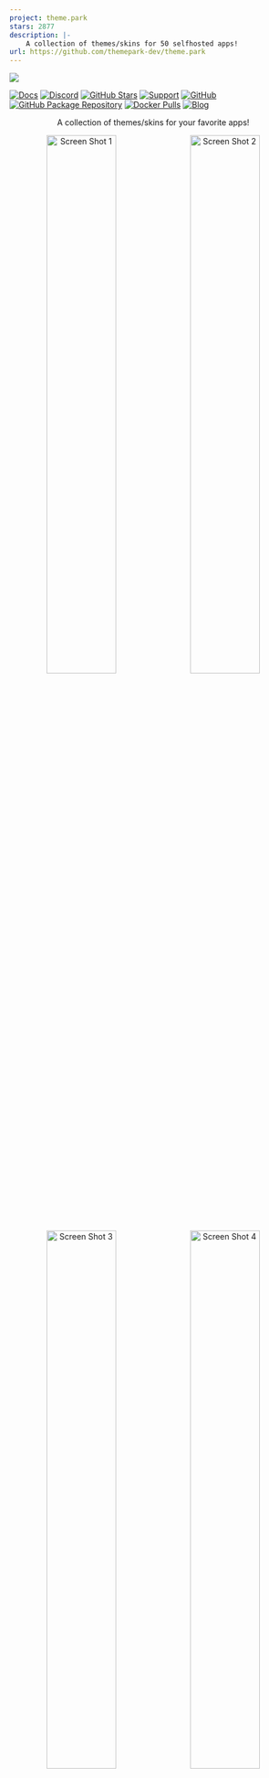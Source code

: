 ```yaml
---
project: theme.park
stars: 2877
description: |-
    A collection of themes/skins for 50 selfhosted apps!
url: https://github.com/themepark-dev/theme.park
---
```


<a href="https://theme-park.dev"><img src="banners/tp_banner.png"/></a> 

[![Docs](https://img.shields.io/static/v1.svg?color=009688&labelColor=555555&logoColor=ffffff&style=for-the-badge&label=theme-park.dev&message=Docs)](https://docs.theme-park.dev "Documentation for all the themes in this repository.")
[![Discord](https://img.shields.io/discord/591352397830553601.svg?color=009688&labelColor=555555&logoColor=ffffff&style=for-the-badge&label=Discord&logo=discord)](https://discord.gg/HM5uUKU "Discord for theme installation support")
[![GitHub Stars](https://img.shields.io/github/stars/gilbn/theme.park.svg?color=009688&labelColor=555555&logoColor=ffffff&style=for-the-badge&logo=github)](https://github.com/GilbN/theme.park)
[![Support](https://img.shields.io/static/v1.svg?color=009688&labelColor=555555&logoColor=ffffff&style=for-the-badge&label=&message=sponsor&logo=data:image/png;base64,iVBORw0KGgoAAAANSUhEUgAAABAAAAAQCAYAAAAf8/9hAAABN0lEQVQ4T2NkoBAwIuv/HxDggMT/wLhhwwUQ/39AgAEDA4MATI5xw4YDcDaaAf+R+AcZN2wAG/g/IACkwR7JALjFYAbU5v0k+sYR5BLG/wEBCQwMDAUMDAz6DM3NDAxz5zIwPHhAjFkXGRgYJoAMaGBgYKgH6wgPZ2DYt4+B4fVrYgwAqWlENYBYbQwMDO8+sjH8+cvUSbYB6w9Kv/vwlW0aWYE4Z5MCAwfrf7fYnxN3wwwAxTEorvHGBMjZBy+Ivvv6jSXi20+OU+kMnR/RExIoQEGxIo8eHM/fcDA8fc114/J9/jVJv/prsSYkaJqYwMDAEIBsCMjme894bl6+w7s76e/EXGTDUVwAk0CJWgYGBliAIduM0wVIhoCS8X7kAMMWy1hdAPUKOGCXbJdnhQUYSQYQm6YAtdh8zhSGm1AAAAAASUVORK5CYII=)](https://github.com/sponsors/GilbN "Donate!")
[![GitHub](https://img.shields.io/github/license/gilbn/theme.park.svg?color=009688&labelColor=555555&logoColor=ffffff&style=for-the-badge)](https://github.com/gilbN/theme.park/blob/master/LICENSE)
[![GitHub Package Repository](https://img.shields.io/static/v1.svg?color=009688&labelColor=555555&logoColor=ffffff&style=for-the-badge&label=theme-park.dev&message=Packages&logo=github)](https://github.com/users/GilbN/packages/container/package/theme.park)
[![Docker Pulls](https://img.shields.io/docker/pulls/gilbn/theme.park.svg?color=009688&labelColor=555555&logoColor=ffffff&style=for-the-badge&label=pulls&logo=docker)](https://hub.docker.com/r/gilbn/theme.park)
[![Blog](https://img.shields.io/static/v1.svg?color=009688&labelColor=555555&logoColor=ffffff&style=for-the-badge&label=technicalramblings&message=Blog)](https://technicalramblings.com/ "A blog with different guides :)")

<p align="center">A collection of themes/skins for your favorite apps!</p>
<div align="center">
    <a href="https://docs.theme-park.dev/theme-options/aquamarine/" rel="noopener"><img src="https://docs.theme-park.dev/theme-options/screenshots/ombi_aquamarine_small.png" alt="Screen Shot 1" width="49.15%" /></a>
    <a href="https://docs.theme-park.dev/theme-options/hotpink/" rel="noopener"><img src="https://docs.theme-park.dev/theme-options/screenshots/radarr_hotpink_small.png" alt="Screen Shot 2" width="49.15%" /></a>
    <a href="https://docs.theme-park.dev/theme-options/overseerr/" rel="noopener"><img src="https://docs.theme-park.dev/theme-options/screenshots/petio_overseerr_small.png" alt="Screen Shot 3" width="49.15%" /></a>
    <a href="https://docs.theme-park.dev/theme-options/dracula/" rel="noopener"><img src="https://docs.theme-park.dev/theme-options/screenshots/bazarr_dracula_small.png" alt="Screen Shot 4" width="49.15%" /></a>
</div>

<h1><a href="https://docs.theme-park.dev/themes/">Themes</a></h1>

<p align="center">Click on the banners for screenshots.</p>

<a href="https://docs.theme-park.dev/theme-options/dracula"><img src="https://docs.theme-park.dev/theme-options/dracula_banner_small.png" alt="Dracula" width="49.49%"/></a>
<a href="https://docs.theme-park.dev/theme-options/overseerr"><img src="https://docs.theme-park.dev/theme-options/overseerr_banner_small.png" alt="Overseerr" width="49.49%"/></a>
<a href="https://docs.theme-park.dev/theme-options/organizr"><img src="https://docs.theme-park.dev/theme-options/organizr_banner_small.png?1" alt="Organizr"  width="49.49%" /></a>
<a href="https://docs.theme-park.dev/theme-options/aquamarine"><img src="https://docs.theme-park.dev/theme-options/aquamarine_banner_small.png" alt="Aquamarine"  width="49.49%"/></a>
<a href="https://docs.theme-park.dev/theme-options/hotline"><img src="https://docs.theme-park.dev/theme-options/hotline_banner_small.png" alt="Hotline"  width="49.49%"/></a>
<a href="https://docs.theme-park.dev/theme-options/hotpink"><img src="https://docs.theme-park.dev/theme-options/hotpink_banner_small.png" alt="Hotpink"  width="49.49%"/></a>
<a href="https://docs.theme-park.dev/theme-options/space-gray"><img src="https://docs.theme-park.dev/theme-options/space gray_banner_small.png" alt="Space-Gray"  width="49.49%"/></a>
<a href="https://docs.theme-park.dev/theme-options/dark"><img src="https://docs.theme-park.dev/theme-options/dark_banner_small.png" alt="Dark"  width="49.49%"/></a>
<a href="https://docs.theme-park.dev/theme-options/plex"><img src="https://docs.theme-park.dev/theme-options/plex_banner_small.png" alt="Plex"  width="49.49%"/></a>
<a href="https://docs.theme-park.dev/theme-options/nord"><img src="https://docs.theme-park.dev/theme-options/nord_banner_small.png" alt="Nord"  width="49.49%"/></a>
<a href="https://docs.theme-park.dev/theme-options/maroon"><img src="https://docs.theme-park.dev/theme-options/maroon_banner_small.png" alt="Maroon"  width="49.49%"/></a>

<h2><a href="https://docs.theme-park.dev/setup">Installation</a></h2>

- <h3><a href="https://docs.theme-park.dev/setup/#docker">Docker image</a></h3>

<h2><a href="https://docs.theme-park.dev/themes/addons">Addons</a></h2>

<h2><a href="https://docs.theme-park.dev/community-themes/">Community Themes</a></h2>

<h2><a href="https://docs.theme-park.dev/custom/">Adding your own theme-options</a></h2>

<p align="center">Current themes in the repo</p>

<div align="center">
<table cellspacing="10" cellpadding="10">
<tbody>
<tr>
<td>
<p><a href="https://docs.theme-park.dev/themes/sonarr"><img src="https://docs.theme-park.dev/site_assets/sonarr/logo.png" alt="" width="48" height="48" /></a></p>
<p><a href="https://docs.theme-park.dev/themes/sonarr">Sonarr</a></p>
</td>
<td>
<p><a href="https://docs.theme-park.dev/themes/radarr"><img src="https://docs.theme-park.dev/site_assets/radarr/logo.png" width="48" height="48" /></a></p>
<p><a href="https://docs.theme-park.dev/themes/radarr">Radarr</a></p>
</td>
<td>
<p><a href="https://docs.theme-park.dev/themes/lidarr"><img src="https://docs.theme-park.dev/site_assets/lidarr/logo.png" width="48" height="48" /></a></p>
<p><a href="https://docs.theme-park.dev/themes/lidarr">Lidarr</a></p>
</td>
<td>
<p><a href="https://docs.theme-park.dev/themes/readarr"><img src="https://docs.theme-park.dev/site_assets/readarr/logo.png" alt="" width="48" height="48" /></a></p>
<p><a href="https://docs.theme-park.dev/themes/readarr">Readarr</a></p>
</td>
<td>
<p><a href="https://docs.theme-park.dev/themes/prowlarr"><img src="https://docs.theme-park.dev/site_assets/prowlarr/logo.png" alt="" width="48" height="48" /></a></p>
<p><a href="https://docs.theme-park.dev/themes/prowlarr">Prowlarr</a></p>
</td>
<td>
<p><a href="https://docs.theme-park.dev/themes/whisparr"><img src="https://docs.theme-park.dev/site_assets/whisparr/logo.png" alt="" width="48" height="48" /></a></p>
<p><a href="https://docs.theme-park.dev/themes/whisparr">Whisparr</a></p>
</td>
<td>
<p><a href="https://docs.theme-park.dev/themes/bazarr"><img src="https://docs.theme-park.dev/site_assets/bazarr/logo.png" alt="" width="48" height="48" /></a></p>
<p><a href="https://docs.theme-park.dev/themes/bazarr">Bazarr</a></p>
</td>
</tr>

<tr>
<td>
<p><a href="https://docs.theme-park.dev/themes/plex"><img src="https://docs.theme-park.dev/site_assets/plex/logo.png" alt="" width="48" height="48" /></a></p>
<p><a href="https://docs.theme-park.dev/themes/plex">Plex</a></p>
</td>
<td>
<p><a href="https://docs.theme-park.dev/themes/jellyfin"><img src="https://docs.theme-park.dev/site_assets/jellyfin/logo.png" alt="" width="48" height="48" /></a></p>
<p><a href="https://docs.theme-park.dev/themes/jellyfin">Jellyfin</a></p>
</td>
<td>
<p><a href="https://docs.theme-park.dev/themes/emby"><img src="https://docs.theme-park.dev/site_assets/emby/logo.png" alt="" width="48" height="48" /></a></p>
<p><a href="https://docs.theme-park.dev/themes/emby">Emby</a></p>
</td>
<td>
<p><a href="https://docs.theme-park.dev/themes/ombi"><img src="https://docs.theme-park.dev/site_assets/ombi/logo.png" alt="" width="48" height="48" /></a></p>
<p><a href="https://docs.theme-park.dev/themes/ombi">Ombi</a></p>
</td>
<td>
<p><a href="https://docs.theme-park.dev/themes/tautulli"><img src="https://docs.theme-park.dev/site_assets/tautulli/logo.png" alt="" width="48" height="45" /></a></p>
<p><a href="https://docs.theme-park.dev/themes/tautulli">Tautulli</a></p>
</td>
<td>
<p><a href="https://docs.theme-park.dev/themes/organizr"><img src="https://docs.theme-park.dev/site_assets/organizr/logo.png" alt="" width="48" height="48" /></a></p>
<p><a href="https://docs.theme-park.dev/themes/organizr">Organizr</a></p>
</td>
<td>
<p><a href="https://docs.theme-park.dev/themes/overseerr"><img src="https://docs.theme-park.dev/site_assets/overseerr/logo.png" alt="" width="48" height="48" /></a></p>
<p><a href="https://docs.theme-park.dev/themes/overseerr">Overseerr</a></p>
</td>
</tr>

<tr>
<td>
<p><a href="https://docs.theme-park.dev/themes/deluge"><img src="https://docs.theme-park.dev/site_assets/deluge/logo.png" alt="" width="48" height="48" /></a></p>
<p><a href="https://docs.theme-park.dev/themes/deluge">Deluge</a></p>
</td>
<td>
<p><a href="https://docs.theme-park.dev/themes/qbittorrent"><img src="https://docs.theme-park.dev/site_assets/qbittorrent/logo.png" alt="" width="48" height="48" /></a></p>
<p><a href="https://docs.theme-park.dev/themes/qbittorrent">qBittorrent</a></p>
</td>
<td>
<p><a href="https://docs.theme-park.dev/themes/rutorrent"><img src="https://docs.theme-park.dev/site_assets/rutorrent/logo.png" alt="" width="48" height="48" /></a></p>
<p><a href="https://docs.theme-park.dev/themes/rutorrent">ruTorrent</a></p>
</td>
<td>
<p><a href="https://docs.theme-park.dev/themes/transmission"><img src="https://docs.theme-park.dev/site_assets/transmission/logo.png" alt="" width="48" height="48" /></a></p>
<p><a href="https://docs.theme-park.dev/themes/transmission">Transmission</a></p>
</td>
<td>
<p><a href="https://docs.theme-park.dev/themes/sabnzbd"><img src="https://docs.theme-park.dev/site_assets/sabnzbd/logo.png" alt="" width="48" height="48" /></a></p>
<p><a href="https://docs.theme-park.dev/themes/sabnzbd">SABnzbd</a></p>
</td>
<td>
<p><a href="https://docs.theme-park.dev/themes/nzbget"><img src="https://docs.theme-park.dev/site_assets/nzbget/logo.png" alt="" width="48" height="48" /></a></p>
<p><a href="https://docs.theme-park.dev/themes/nzbget">NZBGet</a></p>
</td>
<td>
<p><a href="https://docs.theme-park.dev/themes/nzbhydra2"><img src="https://docs.theme-park.dev/site_assets/nzbhydra2/logo.png" alt="" width="48" height="48" /></a></p>
<p><a href="https://docs.theme-park.dev/themes/nzbhydra2">NZBHydra 2</a></p>
</td>
</tr>

<tr>
<td>
<p><a href="https://docs.theme-park.dev/themes/jackett"><img src="https://docs.theme-park.dev/site_assets/jackett/logo.png" alt="" width="48" height="48" /></a></p>
<p><a href="https://docs.theme-park.dev/themes/jackett">Jackett</a></p>
</td>
<td>
<p><a href="https://docs.theme-park.dev/themes/netdata"><img src="https://docs.theme-park.dev/site_assets/netdata/logo.png" alt="" width="48" height="48" /></a></p>
<p><a href="https://docs.theme-park.dev/themes/netdata">Netdata</a></p>
</td>
<td>
<p><a href="https://docs.theme-park.dev/themes/portainer"><img src="https://docs.theme-park.dev/site_assets/portainer/logo.png" alt="" width="48" height="48" /></a></p>
<p><a href="https://docs.theme-park.dev/themes/portainer">Portainer</a></p>
</td>
<td>
<p><a href="https://docs.theme-park.dev/themes/pihole"><img src="https://docs.theme-park.dev/site_assets/pihole/logo.png" alt="" width="48" height="48" /></a></p>
<p><a href="https://docs.theme-park.dev/themes/pihole">Pi-hole</a></p>
</td>
<td>
<p><a href="https://docs.theme-park.dev/themes/guacamole"><img src="https://docs.theme-park.dev/site_assets/guacamole/logo.png" alt="" width="48" height="48" /></a></p>
<p><a href="https://docs.theme-park.dev/themes/guacamole">Guacamole</a></p>
</td>
</td>
<td>
<p><a href="https://docs.theme-park.dev/themes/dozzle"><img src="https://docs.theme-park.dev/site_assets/dozzle/logo.png" alt="" width="48" height="48" /></a></p>
<p><a href="https://docs.theme-park.dev/themes/dozzle">Dozzle</a></p>
</td>
<td>
<p><a href="https://docs.theme-park.dev/themes/calibreweb"><img src="https://docs.theme-park.dev/site_assets/calibreweb/logo.png" alt="" width="48" height="48" /></a></p>
<p><a href="https://docs.theme-park.dev/themes/calibreweb">Calibre-web</a></p>
</td>
</tr>

<tr>
<td>
<p><a href="https://docs.theme-park.dev/themes/xbackbone"><img src="https://docs.theme-park.dev/site_assets/xbackbone/logo.png" alt="" width="48" height="48" /></a></p>
<p><a href="https://docs.theme-park.dev/themes/xbackbone">Xbackbone</a></p>
</td>
<td>
<p><a href="https://docs.theme-park.dev/themes/filebrowser"><img src="https://docs.theme-park.dev/site_assets/filebrowser/logo.png" alt="" width="48" height="48" /></a></p>
<p><a href="https://docs.theme-park.dev/themes/filebrowser">Filebrowser</a></p>
<td>
<p><a href="https://docs.theme-park.dev/themes/librespeed"><img src="https://docs.theme-park.dev/site_assets/librespeed/logo.png" alt="" width="48" height="48" /></a></p>
<p><a href="https://docs.theme-park.dev/themes/librespeed">librespeed</a></p>
</td>
<td>
<p><a href="https://docs.theme-park.dev/themes/lazylibrarian"><img src="https://docs.theme-park.dev/site_assets/lazylibrarian/logo.png" alt="" width="48" height="48" /></a></p>
<p><a href="https://docs.theme-park.dev/themes/lazylibrarian">Lazylibrarian</a></p>
</td>
<td>
<p><a href="https://docs.theme-park.dev/themes/adguard"><img src="https://docs.theme-park.dev/site_assets/adguard/logo.png" alt="" width="48" height="48" /></a></p>
<p><a href="https://docs.theme-park.dev/themes/adguard">Adguard</a></p>
</td>
<td>
<p><a href="https://docs.theme-park.dev/themes/gaps"><img src="https://docs.theme-park.dev/site_assets/gaps/logo.png" alt="" width="48" height="48" /></a></p>
<p><a href="https://docs.theme-park.dev/themes/gaps">Gaps</a></p>
</td>
<td>
<p><a href="https://docs.theme-park.dev/themes/uptime-kuma"><img src="https://docs.theme-park.dev/site_assets/uptime-kuma/logo.png" alt="" width="48" height="45" /></a></p>
<p><a href="https://docs.theme-park.dev/themes/uptime-kuma">Uptime Kuma</a></p>
</td>
</tr>

<tr>
<td>
<p><a href="https://docs.theme-park.dev/themes/mylar3"><img src="https://docs.theme-park.dev/site_assets/mylar3/logo.png" alt="" width="48" height="45" /></a></p>
<p><a href="https://docs.theme-park.dev/themes/mylar3">Mylar 3</a></p>
</td>
<td>
<p><a href="https://docs.theme-park.dev/themes/bitwarden"><img src="https://docs.theme-park.dev/site_assets/bitwarden/logo.png" alt="" width="48" height="48" /></a></p>
<p><a href="https://docs.theme-park.dev/themes/bitwarden">Bitwarden</a></p>
</td>
<td>
<p><a href="https://docs.theme-park.dev/themes/duplicacy"><img src="https://docs.theme-park.dev/site_assets/duplicacy/logo.png" alt="" width="48" height="48" /></a></p>
<p><a href="https://docs.theme-park.dev/themes/duplicacy">Duplicacy</a></p>
</td>
<td>
<p><a href="https://docs.theme-park.dev/themes/kitana"><img src="https://docs.theme-park.dev/site_assets/kitana/logo.png" alt="" width="48" height="48" /></a></p>
<p><a href="https://docs.theme-park.dev/themes/kitana">Kitana</a></p>
</td>
<td>
<p><a href="https://docs.theme-park.dev/themes/resilio-sync"><img src="https://docs.theme-park.dev/site_assets/resilio-sync/logo.png" alt="" width="48" height="48" /></a></p>
<p><a href="https://docs.theme-park.dev/themes/resilio-sync">Resilio-Sync</a></p>
</td>
<td>
<p><a href="https://docs.theme-park.dev/themes/gitea"><img src="https://docs.theme-park.dev/site_assets/gitea/logo.png" alt="" width="48" height="48" /></a></p>
<p><a href="https://docs.theme-park.dev/themes/gitea">Gitea</a></p>
</td>
<td>
<p><a href="https://docs.theme-park.dev/themes/unraid"><img src="https://docs.theme-park.dev/site_assets/unraid/logo.png" alt="" width="48" height="48" /></a></p>
<p><a href="https://docs.theme-park.dev/themes/unraid">Unraid</a></p>
</td>
</tr>

<tr>
<td>
<p><a href="https://docs.theme-park.dev/themes/moviematch"><img src="https://docs.theme-park.dev/site_assets/moviematch/logo.png" alt="" width="48" height="48" /></a></p>
<p><a href="https://docs.theme-park.dev/themes/moviematch">Moviematch</a></p>
</td>
<td>
<p><a href="https://docs.theme-park.dev/themes/petio"><img src="https://docs.theme-park.dev/site_assets/petio/logo.png" alt="" width="48" height="48" /></a></p>
<p><a href="https://docs.theme-park.dev/themes/petio">Petio</a></p>
</td>
<td>
<p><a href="https://docs.theme-park.dev/themes/flood"><img src="https://docs.theme-park.dev/site_assets/flood/logo.png" alt="" width="48" height="48" /></a></p>
<p><a href="https://docs.theme-park.dev/themes/flood">Flood</a></p>
</td>
<td>
<p><a href="https://docs.theme-park.dev/themes/vuetorrent"><img src="https://docs.theme-park.dev/site_assets/vuetorrent/logo.png" alt="" width="48" height="48" /></a></p>
<p><a href="https://docs.theme-park.dev/themes/vuetorrent">VueTorrent</a></p>
</td>
<td>
<p><a href="https://docs.theme-park.dev/themes/requestrr"><img src="https://docs.theme-park.dev/site_assets/requestrr/logo.png" alt="" width="48" height="45" /></a></p>
<p><a href="https://docs.theme-park.dev/themes/requestrr">Requestrr</a></p>
</td>
<td>
<p><a href="https://docs.theme-park.dev/themes/duplicati"><img src="https://docs.theme-park.dev/site_assets/duplicati/logo.png" alt="" width="48" height="48" /></a></p>
<p><a href="https://docs.theme-park.dev/themes/duplicati">Duplicati</a></p>
</td>
<td>
<p><a href="https://docs.theme-park.dev/themes/synclounge"><img src="https://docs.theme-park.dev/site_assets/synclounge/logo.png" alt="" width="48" height="48" /></a></p>
<p><a href="https://docs.theme-park.dev/themes/synclounge">Synclounge</a></p>
</td>
</tr>

<tr>
<td>
<p><a href="https://docs.theme-park.dev/themes/nginx-proxy-manager"><img src="https://docs.theme-park.dev/site_assets/nginx-proxy-manager/logo.png" alt="" width="48" height="48" /></a></p>
<p><a href="https://docs.theme-park.dev/themes/nginx-proxy-manager">Nginx Proxy Manager</a></p>
</td>
<td>
<p><a href="https://docs.theme-park.dev/themes/grafana"><img src="https://docs.theme-park.dev/site_assets/grafana/logo.png" alt="" width="48" height="48" /></a></p>
<p><a href="https://docs.theme-park.dev/themes/grafana">Grafana (Deprecated)</a></p>
</td>
<td>
<p><a href="https://docs.theme-park.dev/themes/monitorr"><img src="https://docs.theme-park.dev/site_assets/monitorr/logo.png" alt="" width="48" height="48" /></a></p>
<p><a href="https://docs.theme-park.dev/themes/monitorr">Monitorr (Deprecated)</a></p>
</td>
<td>
<p><a href="https://docs.theme-park.dev/themes/webtools"><img src="https://docs.theme-park.dev/site_assets/webtools/logo.png" alt="" width="48" height="48" /></a></p>
<p><a href="https://docs.theme-park.dev/themes/webtools">Webtools (Deprecated)</a></p>
</td>
<td>
<p><a href="https://docs.theme-park.dev/themes/logarr"><img src="https://docs.theme-park.dev/site_assets/logarr/logo.png" alt="" width="48" height="48" /></a></p>
<p><a href="https://docs.theme-park.dev/themes/logarr">Logarr (Deprecated)</a></p>
</td>
<td>
<p><a href="https://docs.theme-park.dev/themes/plpp"><img src="https://docs.theme-park.dev/site_assets/plpp/logo.png" alt="" width="48" height="48" /></a></p>
<p><a href="https://docs.theme-park.dev/themes/plpp">PLPP (Deprecated)</a></p>
</td>
<td>
<p><a href="https://docs.theme-park.dev/themes/thelounge"><img src="https://docs.theme-park.dev/site_assets/thelounge/logo.png" alt="" width="48" height="48" /></a></p>
<p><a href="https://docs.theme-park.dev/themes/thelounge">The Lounge (Deprecated)</a></p>
</td>
</tr>
<tr>
<td>
<p><a href="https://docs.theme-park.dev/themes/audiobookshelf"><img src="https://docs.theme-park.dev/site_assets/audiobookshelf/logo.png" alt="" width="48" height="48" /></a></p>
<p><a href="https://docs.theme-park.dev/themes/audiobookshelf">Audiobookshelf</a></p>
</td>
</tr>
</tbody>
</table>
</div>
<br>


